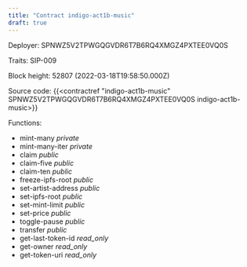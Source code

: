 ```yaml
---
title: "Contract indigo-act1b-music"
draft: true
---
```

Deployer: SPNWZ5V2TPWGQGVDR6T7B6RQ4XMGZ4PXTEE0VQ0S

Traits:
SIP-009 



Block height: 52807 (2022-03-18T19:58:50.000Z)

Source code: {{<contractref "indigo-act1b-music" SPNWZ5V2TPWGQGVDR6T7B6RQ4XMGZ4PXTEE0VQ0S indigo-act1b-music>}}

Functions:

* mint-many _private_
* mint-many-iter _private_
* claim _public_
* claim-five _public_
* claim-ten _public_
* freeze-ipfs-root _public_
* set-artist-address _public_
* set-ipfs-root _public_
* set-mint-limit _public_
* set-price _public_
* toggle-pause _public_
* transfer _public_
* get-last-token-id _read_only_
* get-owner _read_only_
* get-token-uri _read_only_

